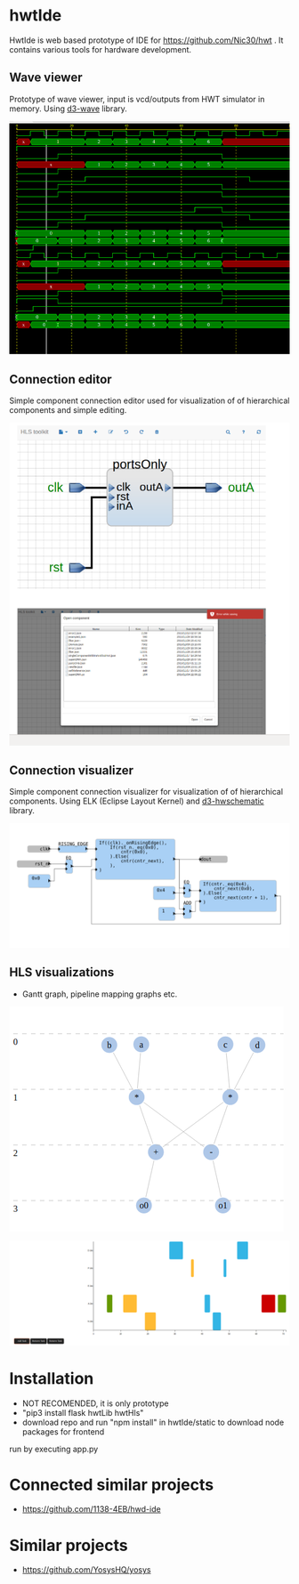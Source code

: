 # hwtIde


HwtIde is web based prototype of IDE for https://github.com/Nic30/hwt .
It contains various tools for hardware development.


## Wave viewer
Prototype of wave viewer, input is vcd/outputs from HWT simulator in memory.
Using [d3-wave](https://github.com/Nic30/d3-wave) library.

![Wave viewer](/doc/wave.png)

## Connection editor
Simple component connection editor used for visualization of of hierarchical components and simple editing.

![Connections viewer](/doc/connections.png)

## Connection visualizer
Simple component connection visualizer for visualization of of hierarchical components. Using ELK (Eclipse Layout Kernel) and [d3-hwschematic](https://github.com/Nic30/d3-hwschematic) library. 

![Connections viewer](/doc/connections_elk.png)


## HLS visualizations
* Gantt graph, pipeline mapping graphs etc.

![pepeline_graph](/doc/pipeline_graph.png)

![gantt](/doc/gantt.png)


# Installation
* NOT RECOMENDED, it is only prototype
* "pip3 install flask hwtLib hwtHls"
* download repo and run "npm install" in  hwtIde/static to download node packages for frontend

run by executing app.py


# Connected similar projects
* https://github.com/1138-4EB/hwd-ide

# Similar projects
* https://github.com/YosysHQ/yosys
